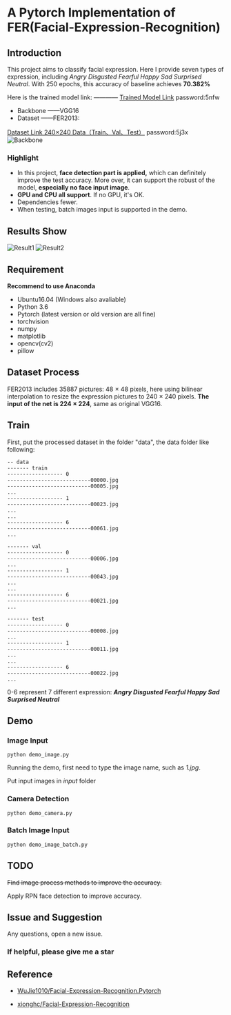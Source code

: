 # A Pytorch Implementation of FER(Facial-Expression-Recognition)

## Introduction
This project aims to classify facial expression. Here I provide seven types of expression, including  *Angry Disgusted Fearful Happy Sad Surprised Neutral*.
With 250 epochs, this accuracy of baseline achieves **70.382%**

Here is the trained model link: ———— [Trained Model Link](https://pan.baidu.com/s/18YSCZkg1rkRBXaSK5ehVxA) password:5nfw
* Backbone ——VGG16
* Dataset ——FER2013: 

[Dataset Link 240×240 Data（Train、Val、Test）](https://pan.baidu.com/s/1sJOcJR7dcS3xnmFDj24Q_A) password:5j3x
![Backbone](https://github.com/Leonard-Niu/Facial-Expression-Recognition/blob/master/R/VGG-NET.png)

### Highlight
* In this project, **face detection part is applied,** which can definitely improve the test accuracy. More over, it can support the robust of the model, **especially no face input image**.
* **GPU and CPU all support**. If no GPU, it's OK.
* Dependencies fewer.
* When testing, batch images input is supported in the demo.

## Results Show
![Result1](https://github.com/Leonard-Niu/Facial-Expression-Recognition/blob/master/R/2.jpg-result.jpg)
![Result2](https://github.com/Leonard-Niu/Facial-Expression-Recognition/blob/master/R/3.jpg-result.jpg)
## Requirement
**Recommend to use Anaconda**
* Ubuntu16.04 (Windows also avaliable)
* Python 3.6
* Pytorch (latest version or old version are all fine)
* torchvision
* numpy
* matplotlib
* opencv(cv2)
* pillow

## Dataset Process
FER2013 includes 35887 pictures: 48 × 48 pixels, here using bilinear interpolation to resize the expression pictures to 240 × 240 pixels.
**The input of the net is 224 × 224**, same as original VGG16.

## Train
First, put the processed dataset in the folder "data", the data folder like following:

    -- data
    ------- train
    ------------------ 0
    ---------------------------00000.jpg
    ---------------------------00005.jpg
    ...
    ------------------ 1
    ---------------------------00023.jpg
    ...
    ...
    ------------------ 6
    ---------------------------00061.jpg
    ...
    
    ------- val
    ------------------ 0
    ---------------------------00006.jpg
    ...
    ------------------ 1
    ---------------------------00043.jpg
    ...
    ...
    ------------------ 6
    ---------------------------00021.jpg
    ...
    
    ------- test
    ------------------ 0
    ---------------------------00008.jpg
    ...
    ------------------ 1
    ---------------------------00011.jpg
    ...
    ...
    ------------------ 6
    ---------------------------00022.jpg
    ...
0-6 represent 7 different expression: ***Angry Disgusted Fearful Happy Sad Surprised Neutral***
## Demo
### Image Input

    python demo_image.py
Running the demo, first need to type the image name, such as *1.jpg*.

Put input images in *input* folder 
### Camera Detection

    python demo_camera.py
### Batch Image Input

    python demo_image_batch.py
## TODO
~~Find image process methods to improve the accuracy.~~

Apply RPN face detection to improve accuracy.
## Issue and Suggestion
Any questions, open a new issue.

### If helpful, please give me a star      
## Reference
* [WuJie1010/Facial-Expression-Recognition.Pytorch](https://github.com/WuJie1010/Facial-Expression-Recognition.Pytorch)

* [xionghc/Facial-Expression-Recognition](https://github.com/xionghc/Facial-Expression-Recognition)
